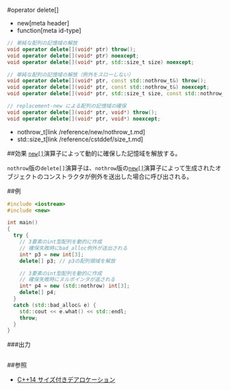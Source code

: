 #operator delete[]
* new[meta header]
* function[meta id-type]

```cpp
// 単純な配列の記憶域の解放
void operator delete[](void* ptr) throw();                                              // (1) C++03 まで
void operator delete[](void* ptr) noexcept;                                             // (1) C++11 から
void operator delete[](void* ptr, std::size_t size) noexcept;                           // (2) C++14 から

// 単純な配列の記憶域の解放（例外をスローしない）
void operator delete[](void* ptr, const std::nothrow_t&) throw();                       // (3) C++03 まで
void operator delete[](void* ptr, const std::nothrow_t&) noexcept;                      // (3) C++11 から
void operator delete[](void* ptr, std::size_t size, const std::nothrow_t&) noexcept;    // (4) C++14 から

// replacement-new による配列の記憶域の確保
void operator delete[](void* ptr, void*) throw();                                       // (5) C++03 まで
void operator delete[](void* ptr, void*) noexcept;                                      // (5) C++11 から
```
* nothrow_t[link /reference/new/nothrow_t.md]
* std::size_t[link /reference/cstddef/size_t.md]

##効果
[`new[]`](op_new[].md)演算子によって動的に確保した記憶域を解放する。

`nothrow`版の`delete[]`演算子は、`nothrow`版の[`new[]`](op_new[].md)演算子によって生成されたオブジェクトのコンストラクタが例外を送出した場合に呼び出される。

##例
```cpp
#include <iostream>
#include <new>

int main()
{
  try {
    // 3要素のint型配列を動的に作成
    // 確保失敗時にbad_alloc例外が送出される
    int* p3 = new int[3];
    delete[] p3; // p3の配列領域を解放

    // 3要素のint型配列を動的に作成
    // 確保失敗時にヌルポインタが返される
    int* p4 = new (std::nothrow) int[3];
    delete[] p4;
  }
  catch (std::bad_alloc& e) {
    std::cout << e.what() << std::endl;
    throw;
  }
}
```

###出力
```
```

##参照
- [C++14 サイズ付きデアロケーション](/lang/cpp14/sized_deallocation.md)

